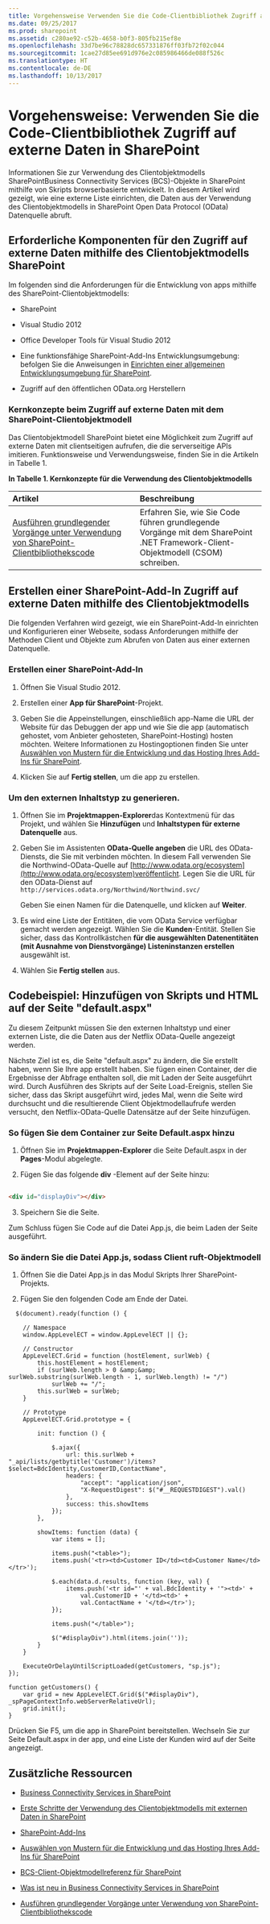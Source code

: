 ```yaml
---
title: Vorgehensweise Verwenden Sie die Code-Clientbibliothek Zugriff auf externe Daten in SharePoint
ms.date: 09/25/2017
ms.prod: sharepoint
ms.assetid: c280ae92-c52b-4658-b0f3-805fb215ef8e
ms.openlocfilehash: 33d7be96c78828dc657331876ff03fb72f02c044
ms.sourcegitcommit: 1cae27d85ee691d976e2c085986466de088f526c
ms.translationtype: HT
ms.contentlocale: de-DE
ms.lasthandoff: 10/13/2017
---
```

# <a name="how-to-use-the-client-code-library-to-access-external-data-in-sharepoint"></a>Vorgehensweise: Verwenden Sie die Code-Clientbibliothek Zugriff auf externe Daten in SharePoint
Informationen Sie zur Verwendung des Clientobjektmodells SharePointBusiness Connectivity Services (BCS)-Objekte in SharePoint mithilfe von Skripts browserbasierte entwickelt. In diesem Artikel wird gezeigt, wie eine externe Liste einrichten, die Daten aus der Verwendung des Clientobjektmodells in SharePoint Open Data Protocol (OData) Datenquelle abruft.
  
    
    


## <a name="prerequisites-for-accessing-external-data-using-the-sharepoint-client-object-model"></a>Erforderliche Komponenten für den Zugriff auf externe Daten mithilfe des Clientobjektmodells SharePoint
<a name="bkmk_Prerequisites"> </a>

Im folgenden sind die Anforderungen für die Entwicklung von apps mithilfe des SharePoint-Clientobjektmodells:
  
    
    

- SharePoint
    
  
- Visual Studio 2012
    
  
- Office Developer Tools für Visual Studio 2012
    
  
- Eine funktionsfähige SharePoint-Add-Ins Entwicklungsumgebung: befolgen Sie die Anweisungen in  [Einrichten einer allgemeinen Entwicklungsumgebung für SharePoint](set-up-a-general-development-environment-for-sharepoint.md).
    
  
- Zugriff auf den öffentlichen OData.org Herstellern
    
  

### <a name="core-concepts-to-know-when-accessing-external-data-with-the-sharepoint-client-object-model"></a>Kernkonzepte beim Zugriff auf externe Daten mit dem SharePoint-Clientobjektmodell

Das Clientobjektmodell SharePoint bietet eine Möglichkeit zum Zugriff auf externe Daten mit clientseitigen aufrufen, die die serverseitige APIs imitieren. Funktionsweise und Verwendungsweise, finden Sie in die Artikeln in Tabelle 1.
  
    
    

**In Tabelle 1. Kernkonzepte für die Verwendung des Clientobjektmodells**


|**Artikel**|**Beschreibung**|
|:-----|:-----|
| [Ausführen grundlegender Vorgänge unter Verwendung von SharePoint-Clientbibliothekscode](http://msdn.microsoft.com/library/5a69c9e3-73bf-4ed5-bc19-182056bdb394%28Office.15%29.aspx) <br/> |Erfahren Sie, wie Sie Code führen grundlegende Vorgänge mit dem SharePoint .NET Framework-Client-Objektmodell (CSOM) schreiben.  <br/> |
   

## <a name="create-an-sharepoint-add-in-to-access-external-data-using-the-client-object-model"></a>Erstellen einer SharePoint-Add-In Zugriff auf externe Daten mithilfe des Clientobjektmodells
<a name="bkmk_CreateApp"> </a>

Die folgenden Verfahren wird gezeigt, wie ein SharePoint-Add-In einrichten und Konfigurieren einer Webseite, sodass Anforderungen mithilfe der Methoden Client und Objekte zum Abrufen von Daten aus einer externen Datenquelle.
  
    
    

### <a name="to-create-an-sharepoint-add-in"></a>Erstellen einer SharePoint-Add-In


1. Öffnen Sie Visual Studio 2012.
    
  
2. Erstellen einer **App für SharePoint**-Projekt.
    
  
3. Geben Sie die Appeinstellungen, einschließlich app-Name die URL der Website für das Debuggen der app und wie Sie die app (automatisch gehostet, vom Anbieter gehosteten, SharePoint-Hosting) hosten möchten. Weitere Informationen zu Hostingoptionen finden Sie unter  [Auswählen von Mustern für die Entwicklung und das Hosting Ihres Add-Ins für SharePoint](http://msdn.microsoft.com/library/05ce5435-0a03-4ddc-976b-c33b08d03457%28Office.15%29.aspx).
    
  
4. Klicken Sie auf **Fertig stellen**, um die app zu erstellen.
    
  

### <a name="to-generate-the-external-content-type"></a>Um den externen Inhaltstyp zu generieren.


1. Öffnen Sie im **Projektmappen-Explorer**das Kontextmenü für das Projekt, und wählen Sie **Hinzufügen** und **Inhaltstypen für externe Datenquelle** aus.
    
  
2. Geben Sie im Assistenten **OData-Quelle angeben** die URL des OData-Diensts, die Sie mit verbinden möchten. In diesem Fall verwenden Sie die Northwind-OData-Quelle auf [http://www.odata.org/ecosystem](http://www.odata.org/ecosystem)veröffentlicht. Legen Sie die URL für den OData-Dienst auf  `http://services.odata.org/Northwind/Northwind.svc/`
    
    Geben Sie einen Namen für die Datenquelle, und klicken auf **Weiter**.
    
  
3. Es wird eine Liste der Entitäten, die vom OData Service verfügbar gemacht werden angezeigt. Wählen Sie die **Kunden**-Entität. Stellen Sie sicher, dass das Kontrollkästchen **für die ausgewählten Datenentitäten (mit Ausnahme von Dienstvorgänge) Listeninstanzen erstellen** ausgewählt ist.
    
  
4. Wählen Sie **Fertig stellen** aus.
    
  

## <a name="code-example-add-scripts-and-html-to-the-defaultaspx-page"></a>Codebeispiel: Hinzufügen von Skripts und HTML auf der Seite "default.aspx"
<a name="bkmk_AddUIelements"> </a>

Zu diesem Zeitpunkt müssen Sie den externen Inhaltstyp und einer externen Liste, die die Daten aus der Netflix OData-Quelle angezeigt werden. 
  
    
    
Nächste Ziel ist es, die Seite "default.aspx" zu ändern, die Sie erstellt haben, wenn Sie Ihre app erstellt haben. Sie fügen einen Container, der die Ergebnisse der Abfrage enthalten soll, die mit Laden der Seite ausgeführt wird. Durch Ausführen des Skripts auf der Seite Load-Ereignis, stellen Sie sicher, dass das Skript ausgeführt wird, jedes Mal, wenn die Seite wird durchsucht und die resultierende Client Objektmodellaufrufe werden versucht, den Netflix-OData-Quelle Datensätze auf der Seite hinzufügen. 
  
    
    

### <a name="to-add-the-container-to-the-defaultaspx-page"></a>So fügen Sie dem Container zur Seite Default.aspx hinzu


1. Öffnen Sie im **Projektmappen-Explorer** die Seite Default.aspx in der **Pages**-Modul abgelegte.
    
  
2. Fügen Sie das folgende **div** -Element auf der Seite hinzu:
    
```HTML
  
<div id="displayDiv"></div>
```

3. Speichern Sie die Seite.
    
  
Zum Schluss fügen Sie Code auf die Datei App.js, die beim Laden der Seite ausgeführt.
  
    
    

### <a name="to-modify-the-appjs-file-to-make-client-object-model-calls"></a>So ändern Sie die Datei App.js, sodass Client ruft-Objektmodell


1. Öffnen Sie die Datei App.js in das Modul Skripts Ihrer SharePoint-Projekts.
    
  
2. Fügen Sie den folgenden Code am Ende der Datei.
    
```
  $(document).ready(function () {

    // Namespace
    window.AppLevelECT = window.AppLevelECT || {};

    // Constructor
    AppLevelECT.Grid = function (hostElement, surlWeb) {
        this.hostElement = hostElement;
        if (surlWeb.length > 0 &amp;&amp; surlWeb.substring(surlWeb.length - 1, surlWeb.length) != "/")
            surlWeb += "/";
        this.surlWeb = surlWeb;
    }

    // Prototype
    AppLevelECT.Grid.prototype = {

        init: function () {

            $.ajax({
                url: this.surlWeb + "_api/lists/getbytitle('Customer')/items?$select=BdcIdentity,CustomerID,ContactName",
                headers: {
                    "accept": "application/json",
                    "X-RequestDigest": $("#__REQUESTDIGEST").val()
                },
                success: this.showItems
            });
        },

        showItems: function (data) {
            var items = [];

            items.push("<table>");
            items.push('<tr><td>Customer ID</td><td>Customer Name</td></tr>');

            $.each(data.d.results, function (key, val) {
                items.push('<tr id="' + val.BdcIdentity + '"><td>' +
                    val.CustomerID + '</td><td>' +
                    val.ContactName + '</td></tr>');
            });

            items.push("</table>");

            $("#displayDiv").html(items.join(''));
        }
    }

    ExecuteOrDelayUntilScriptLoaded(getCustomers, "sp.js");
});

function getCustomers() {
    var grid = new AppLevelECT.Grid($("#displayDiv"), _spPageContextInfo.webServerRelativeUrl);
    grid.init();
}
```

Drücken Sie F5, um die app in SharePoint bereitstellen. Wechseln Sie zur Seite Default.aspx in der app, und eine Liste der Kunden wird auf der Seite angezeigt.
  
    
    

## <a name="additional-resources"></a>Zusätzliche Ressourcen
<a name="bkmk_Addresources"> </a>


-  [Business Connectivity Services in SharePoint](business-connectivity-services-in-sharepoint.md)
    
  
-  [Erste Schritte der Verwendung des Clientobjektmodells mit externen Daten in SharePoint](get-started-using-the-client-object-model-with-external-data-in-sharepoint.md)
    
  
-  [SharePoint-Add-Ins](http://msdn.microsoft.com/library/cd1eda9e-8e54-4223-93a9-a6ea0d18df70%28Office.15%29.aspx)
    
  
-  [Auswählen von Mustern für die Entwicklung und das Hosting Ihres Add-Ins für SharePoint](http://msdn.microsoft.com/library/05ce5435-0a03-4ddc-976b-c33b08d03457%28Office.15%29.aspx)
    
  
-  [BCS-Client-Objektmodellreferenz für SharePoint](bcs-client-object-model-reference-for-sharepoint.md)
    
  
-  [Was ist neu in Business Connectivity Services in SharePoint](what-s-new-in-business-connectivity-services-in-sharepoint.md)
    
  
-  [Ausführen grundlegender Vorgänge unter Verwendung von SharePoint-Clientbibliothekscode](http://msdn.microsoft.com/library/5a69c9e3-73bf-4ed5-bc19-182056bdb394%28Office.15%29.aspx)
    
  

